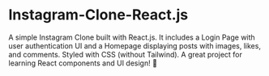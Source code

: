 # Instagram-Clone-React.js
A simple Instagram Clone built with React.js. It includes a Login Page with user authentication UI and a Homepage displaying posts with images, likes, and comments. Styled with CSS (without Tailwind). A great project for learning React components and UI design! 🚀
